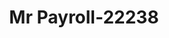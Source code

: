 ---
f_zip-code: 79707
f_state-code: TX
title: Mr Payroll-22238
f_phone: 432-697-2796
f_city-only: Midland
f_address: 3314 W Loop 250 N Midland
f_location-unique-id: '22238'
slug: mr-payroll-22238
updated-on: '2024-05-30T13:46:58.046Z'
created-on: '2024-05-30T13:36:59.803Z'
published-on: '2024-05-30T13:54:32.469Z'
f_city-state: cms/city/midland-tx.md
f_company: cms/company/mr-payroll.md
f_state: cms/state/texas.md
layout: '[payday-loan].html'
tags: payday-loan
---